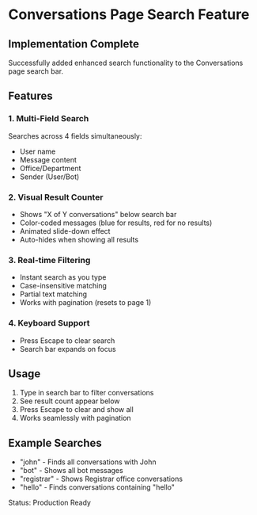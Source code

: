 # Conversations Page Search Feature

## Implementation Complete

Successfully added enhanced search functionality to the Conversations page search bar.

## Features

### 1. Multi-Field Search
Searches across 4 fields simultaneously:
- User name
- Message content  
- Office/Department
- Sender (User/Bot)

### 2. Visual Result Counter
- Shows "X of Y conversations" below search bar
- Color-coded messages (blue for results, red for no results)
- Animated slide-down effect
- Auto-hides when showing all results

### 3. Real-time Filtering
- Instant search as you type
- Case-insensitive matching
- Partial text matching
- Works with pagination (resets to page 1)

### 4. Keyboard Support
- Press Escape to clear search
- Search bar expands on focus

## Usage

1. Type in search bar to filter conversations
2. See result count appear below
3. Press Escape to clear and show all
4. Works seamlessly with pagination

## Example Searches
- "john" - Finds all conversations with John
- "bot" - Shows all bot messages  
- "registrar" - Shows Registrar office conversations
- "hello" - Finds conversations containing "hello"

Status: Production Ready

